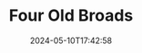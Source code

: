 ---
title: Four Old Broads
Theatre: ABET - All Beaches Experimental Theatre
Venue: Grace Darling Studio Theatre
date: 2024-05-10T17:42:58
opening_date: 2024-11-08
closing_date: 2024-11-24
showtimes:
featured_image: 2024-Four-Old-Broads.webp
featured_image_alt: 
featured_image_caption: Poster for 'Four Old Broads'
featured_image_attr: Poster by Josh Andrews
featured_image_attr_link: 
playbill:
Website: 
Tickets: 
show_details: 
cast:
crew:
orchestra:
genres: 
Description: 
---